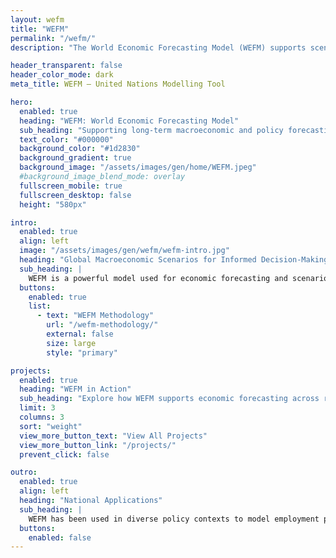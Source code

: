 ```yaml
---
layout: wefm
title: "WEFM"
permalink: "/wefm/"
description: "The World Economic Forecasting Model (WEFM) supports scenario-based macroeconomic forecasting and long-term planning."

header_transparent: false
header_color_mode: dark
meta_title: WEFM – United Nations Modelling Tool

hero:
  enabled: true
  heading: "WEFM: World Economic Forecasting Model"
  sub_heading: "Supporting long-term macroeconomic and policy forecasting through integrated modelling techniques."
  text_color: "#000000"
  background_color: "#1d2830"
  background_gradient: true
  background_image: "/assets/images/gen/home/WEFM.jpeg"
  #background_image_blend_mode: overlay
  fullscreen_mobile: true
  fullscreen_desktop: false
  height: "580px"

intro:
  enabled: true
  align: left
  image: "/assets/images/gen/wefm/wefm-intro.jpg"
  heading: "Global Macroeconomic Scenarios for Informed Decision-Making"
  sub_heading: |
    WEFM is a powerful model used for economic forecasting and scenario planning. It allows simulation of macroeconomic variables including GDP, inflation, employment, investment, and trade in response to a variety of policy and external shocks.
  buttons:
    enabled: true
    list:
      - text: "WEFM Methodology"
        url: "/wefm-methodology/"
        external: false
        size: large
        style: "primary"

projects:
  enabled: true
  heading: "WEFM in Action"
  sub_heading: "Explore how WEFM supports economic forecasting across regions and policy contexts."
  limit: 3
  columns: 3
  sort: "weight"
  view_more_button_text: "View All Projects"
  view_more_button_link: "/projects/"
  prevent_click: false

outro:
  enabled: true
  align: left
  heading: "National Applications"
  sub_heading: |
    WEFM has been used in diverse policy contexts to model employment policies, industrial scenarios, and fiscal sustainability. It helps decision-makers plan for economic resilience and structural transformation.
  buttons:
    enabled: false
---
```

